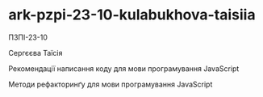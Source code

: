 # ark-pzpi-23-10-kulabukhova-taisiia

ПЗПІ-23-10

Сергєєва Таїсія

Рекомендації написання коду для мови програмування JavaScript

Методи рефакторинґу для мови програмування JavaScript
